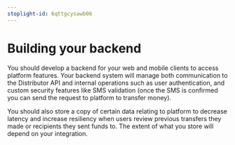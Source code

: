 ```yaml
---
stoplight-id: 6qttgcysawb06
---
```


# Building your backend

You should develop a backend for your web and mobile clients to access platform features. Your backend system will manage both communication to the Distributor API and internal operations such as user authentication, and custom security features like SMS validation (once the SMS is confirmed you can send the request to platform to transfer money).

You should also store a copy of certain data relating to platform to decrease latency and increase resiliency when users review previous transfers they made or recipients they sent funds to. The extent of what you store will depend on your integration.